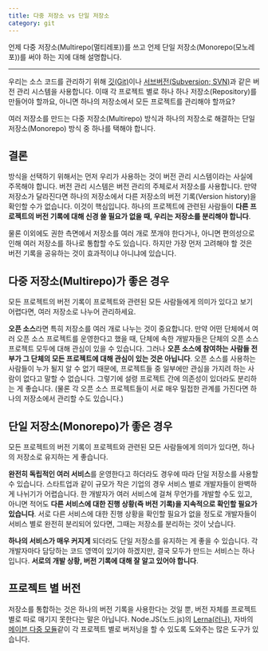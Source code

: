 ```yaml
---
title: 다중 저장소 vs 단일 저장소
category: git
---
```


언제 다중 저장소(Multirepo(멀티레포))를 쓰고 언제 단일 저장소(Monorepo(모노레포))를 써야 하는 지에 대해 설명합니다.

---

우리는 소스 코드를 관리하기 위해 [깃(Git)](https://git-scm.com/)이나 [서브버전(Subversion; SVN)](https://subversion.apache.org/)과 같은 버전 관리 시스템을 사용합니다. 이때 각 프로젝트 별로 하나 하나 저장소(Repository)를 만들어야 할까요, 아니면 하나의 저장소에서 모든 프로젝트를 관리해야 할까요?

여러 저장소를 만드는 다중 저장소(Multirepo) 방식과 하나의 저장소로 해결하는 단일 저장소(Monorepo) 방식 중 하나를 택해야 합니다.

## 결론

방식을 선택하기 위해서는 먼저 우리가 사용하는 것이 버전 관리 시스템이라는 사실에 주목해야 합니다. 버전 관리 시스템은 버전 관리의 주체로서 저장소를 사용합니다. 만약 저장소가 달라진다면 하나의 저장소에서 다른 저장소의 버전 기록(Version history)을 확인할 수가 없습니다. 이것이 핵심입니다. 하나의 프로젝트에 관련된 사람들이 **다른 프로젝트의 버전 기록에 대해 신경 쓸 필요가 없을 때, 우리는 저장소를 분리해야 합니다**.

물론 이외에도 권한 측면에서 저장소를 여러 개로 쪼개야 한다거나, 아니면 편의성으로 인해 여러 저장소를 하나로 통합할 수도 있습니다. 하지만 가장 먼저 고려해야 할 것은 버전 기록을 공유하는 것이 효과적이냐 아니냐에 있습니다.

## 다중 저장소(Multirepo)가 좋은 경우

모든 프로젝트의 버전 기록이 프로젝트와 관련된 모든 사람들에게 의미가 있다고 보기 어렵다면, 여러 저장소로 나누어 관리하세요.

**오픈 소스**라면 특히 저장소를 여러 개로 나누는 것이 중요합니다. 만약 어떤 단체에서 여러 오픈 소스 프로젝트를 운영한다고 했을 때, 단체에 속한 개발자들은 단체의 오픈 소스 프로젝트 모두에 대해 관심이 있을 수 있습니다. 그러나 **오픈 소스에 참여하는 사람들 전부가 그 단체의 모든 프로젝트에 대해 관심이 있는 것은 아닙니다**. 오픈 소스를 사용하는 사람들이 누가 될지 알 수 없기 때문에, 프로젝트들 중 일부에만 관심을 가지려 하는 사람이 없다고 말할 수 없습니다. 그렇기에 설령 프로젝트 간에 의존성이 있더라도 분리하는 게 좋습니다. (물론 각 오픈 소스 프로젝트들이 서로 매우 밀접한 관계를 가진다면 하나의 저장소에서 관리할 수도 있습니다.)

## 단일 저장소(Monorepo)가 좋은 경우

모든 프로젝트의 버전 기록이 프로젝트와 관련된 모든 사람들에게 의미가 있다면, 하나의 저장소로 유지하는 게 좋습니다.

**완전히 독립적인 여러 서비스**를 운영한다고 하더라도 경우에 따라 단일 저장소를 사용할 수 있습니다. 스타트업과 같이 규모가 작은 기업의 경우 서비스 별로 개발자들이 완벽하게 나뉘기가 어렵습니다. 한 개발자가 여러 서비스에 걸쳐 무언가를 개발할 수도 있고, 아니면 적어도 **다른 서비스에 대한 진행 상황(즉 버전 기록)을 지속적으로 확인할 필요가 있습니다**. 서로 다른 서비스에 대한 진행 상황을 확인할 필요가 없을 정도로 개발자들이 서비스 별로 완전히 분리되어 있다면, 그때는 저장소를 분리하는 것이 낫습니다.

**하나의 서비스가 매우 커지게** 되더라도 단일 저장소를 유지하는 게 좋을 수 있습니다. 각 개발자마다 담당하는 코드 영역이 있기야 하겠지만, 결국 모두가 만드는 서비스는 하나입니다. **서로의 개발 상황, 버전 기록에 대해 잘 알고 있어야 합니다**.

## 프로젝트 별 버전

저장소를 통합하는 것은 하나의 버전 기록을 사용한다는 것일 뿐, 버전 자체를 프로젝트 별로 따로 매기지 못한다는 말은 아닙니다. Node.JS(노드.js)의 [Lerna(러나)](https://lerna.js.org/), 자바의 [메이븐 다중 모듈](https://maven.apache.org/guides/mini/guide-multiple-modules.html)같이 각 프로젝트 별로 버저닝을 할 수 있도록 도와주는 많은 도구가 있습니다.
